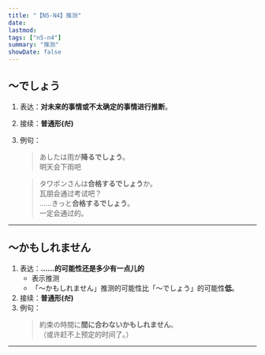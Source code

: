 ```yaml
---
title: "【N5-N4】推测"
date:
lastmod: 
tags: ["n5-n4"]
summary: "推测"
showDate: false
---
```


## 〜でしょう
1. 表达：**对未来的事情或不太确定的事情进行推断**。
2. 接续：**普通形(~~だ~~)**
3. 例句：
    > あしたは雨が**降るでしょう**。  
     明天会下雨吧

    > タワポンさんは**合格するでしょう**か。  
     瓦朋会通过考试吧？  
      ......きっと**合格するでしょう**。  
     一定会通过的。

---
## 〜かもしれません
1. 表达：**......的可能性还是多少有一点儿的**
    - 表示推测
    - 「～かもしれません」推测的可能性比「～でしょう」的可能性**低**。
2. 接续：**普通形(~~だ~~)**
2. 例句：
    > 約束の時間に**間に合わないかもしれません**。  
     （或许赶不上预定的时间了。）

---
